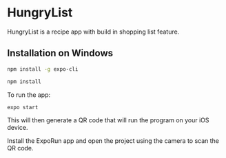 # HungryList

HungryList is a recipe app with build in shopping list feature.

## Installation on Windows

```bash
npm install -g expo-cli
```

```bash
npm install
```

To run the app:

```bash
expo start
```

This will then generate a QR code that will run the program on your iOS device.

Install the ExpoRun app and open the project using the camera to scan the QR code.